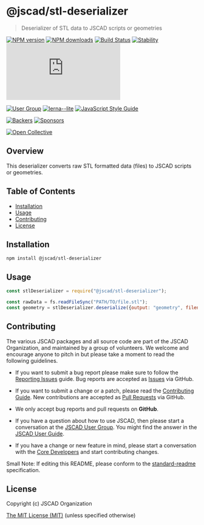# @jscad/stl-deserializer

> Deserializer of STL data to JSCAD scripts or geometries

[![NPM version](https://badge.fury.io/js/%40jscad%2Fstl-deserializer.svg)](https://www.npmjs.com/package/@jscad/stl-deserializer)
[![NPM downloads](https://img.shields.io/npm/dw/@jscad/stl-deserializer)](https://www.npmjs.com/package/@jscad/stl-deserializer)
[![Build Status](https://travis-ci.org/jscad/OpenJSCAD.org.svg?branch=master)](https://travis-ci.org/jscad/OpenJSCAD.org)
[![Stability](https://img.shields.io/badge/stability-stable-success)](https://github.com/emersion/stability-badges#stable)
[![License](https://img.shields.io/github/license/jscad/OpenJSCAD.org)](https://github.com/jscad/OpenJSCAD.org/blob/master/LICENSE)

[![User Group](https://img.shields.io/badge/maintained%20by-user%20group-blue)](https://openjscad.nodebb.com/)
[![lerna--lite](https://img.shields.io/badge/maintained%20with-lerna--lite-e137ff)](https://github.com/ghiscoding/lerna-lite)
[![JavaScript Style Guide](https://img.shields.io/badge/code_style-standard-blue)](https://standardjs.com)

[![Backers](https://img.shields.io/opencollective/backers/openjscad)](https://opencollective.com/openjscad)
[![Sponsors](https://img.shields.io/opencollective/sponsors/openjscad)](https://opencollective.com/openjscad)

<a href="https://opencollective.com/openjscad"><img src="https://opencollective.com/openjscad/donate/button.png?color=blue" alt="Open Collective"></a>

## Overview

This deserializer converts raw STL formatted data (files) to JSCAD scripts or geometries.

## Table of Contents

- [Installation](#installation)
- [Usage](#usage)
- [Contributing](#contributing)
- [License](#license)

## Installation

```
npm install @jscad/stl-deserializer
```

## Usage

```javascript
const stlDeserializer = require("@jscad/stl-deserializer");

const rawData = fs.readFileSync("PATH/TO/file.stl");
const geometry = stlDeserializer.deserialize({output: "geometry", filename: "file.stl"}, rawData);
```

## Contributing

The various JSCAD packages and all source code are part of the JSCAD Organization, and maintained by a group of volunteers.
We welcome and encourage anyone to pitch in but please take a moment to read the following guidelines.

- If you want to submit a bug report please make sure to follow the [Reporting Issues](https://github.com/jscad/OpenJSCAD.org/wiki/Reporting-Issues) guide. Bug reports are accepted as [Issues](https://github.com/jscad/OpenJSCAD.org/issues/) via GitHub.

- If you want to submit a change or a patch, please read the [Contributing Guide](../../CONTRIBUTING.md). New contributions are accepted as [Pull Requests](https://github.com/jscad/OpenJSCAD.org/pulls/) via GitHub.

- We only accept bug reports and pull requests on **GitHub**.

- If you have a question about how to use JSCAD, then please start a conversation at the [JSCAD User Group](https://openjscad.xyz/forum.html). You might find the answer in the [JSCAD User Guide](https://openjscad.xyz/guide.html).

- If you have a change or new feature in mind, please start a conversation with the [Core Developers](https://openjscad.xyz/forum.html) and start contributing changes.

Small Note: If editing this README, please conform to the [standard-readme](https://github.com/RichardLitt/standard-readme) specification.

## License

Copyright (c) JSCAD Organization

[The MIT License (MIT)](../../LICENSE)
(unless specified otherwise)
